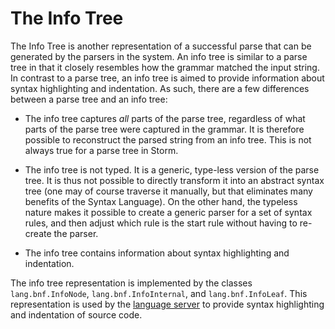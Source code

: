 The Info Tree
=============

The Info Tree is another representation of a successful parse that can be generated by the parsers
in the system. An info tree is similar to a parse tree in that it closely resembles how the grammar
matched the input string. In contrast to a parse tree, an info tree is aimed to provide information
about syntax highlighting and indentation. As such, there are a few differences between a parse tree
and an info tree:

- The info tree captures *all* parts of the parse tree, regardless of what parts of the parse tree
  were captured in the grammar. It is therefore possible to reconstruct the parsed string from an
  info tree. This is not always true for a parse tree in Storm.

- The info tree is not typed. It is a generic, type-less version of the parse tree. It is thus not
  possible to directly transform it into an abstract syntax tree (one may of course traverse it
  manually, but that eliminates many benefits of the Syntax Language). On the other hand, the
  typeless nature makes it possible to create a generic parser for a set of syntax rules, and then
  adjust which rule is the start rule without having to re-create the parser.

- The info tree contains information about syntax highlighting and indentation.

The info tree representation is implemented by the classes `lang.bnf.InfoNode`,
`lang.bnf.InfoInternal`, and `lang.bnf.InfoLeaf`. This representation is used by the [language
server](md:../Storm/Language_Server) to provide syntax highlighting and indentation of source code.
